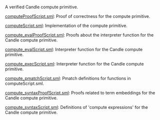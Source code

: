 A verified Candle compute primitive.

[computeProofScript.sml](computeProofScript.sml):
Proof of correctness for the compute primitive.

[computeScript.sml](computeScript.sml):
Implementation of the compute primitive.

[compute_evalProofScript.sml](compute_evalProofScript.sml):
Proofs about the interpreter function for the Candle compute primitive.

[compute_evalScript.sml](compute_evalScript.sml):
Interpreter function for the Candle compute primitive.

[compute_execScript.sml](compute_execScript.sml):
Interpreter function for the Candle compute primitive.

[compute_pmatchScript.sml](compute_pmatchScript.sml):
Pmatch definitions for functions in computeScript.sml.

[compute_syntaxProofScript.sml](compute_syntaxProofScript.sml):
Proofs related to term embeddings for the Candle compute primitive.

[compute_syntaxScript.sml](compute_syntaxScript.sml):
Definitions of 'compute expressions' for the Candle compute primitive.
